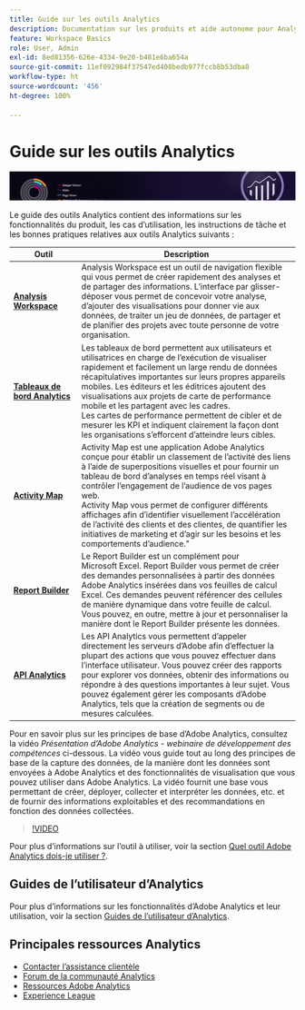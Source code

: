 ```yaml
---
title: Guide sur les outils Analytics
description: Documentation sur les produits et aide autonome pour Analysis Workspace, Tableaux de bord Analytics (application mobile), Activity Map, Report Builder, API de création de rapports et Reports & Analytics.
feature: Workspace Basics
role: User, Admin
exl-id: 8ed81356-626e-4334-9e20-b481e6ba654a
source-git-commit: 11ef092984f37547ed408bedb977fccb8b53dba8
workflow-type: ht
source-wordcount: '456'
ht-degree: 100%

---
```


# Guide sur les outils Analytics

![Bannière](../../assets/doc_banner_analyze.png)

Le guide des outils Analytics contient des informations sur les fonctionnalités du produit, les cas d’utilisation, les instructions de tâche et les bonnes pratiques relatives aux outils Analytics suivants :

| Outil | Description |
|-----------|----------------|
| **[Analysis Workspace](https://experienceleague.adobe.com/docs/analytics/analyze/analysis-workspace/home.html?lang=fr)** | Analysis Workspace est un outil de navigation flexible qui vous permet de créer rapidement des analyses et de partager des informations. L’interface par glisser-déposer vous permet de concevoir votre analyse, d’ajouter des visualisations pour donner vie aux données, de traiter un jeu de données, de partager et de planifier des projets avec toute personne de votre organisation. |
| **[Tableaux de bord Analytics](https://experienceleague.adobe.com/docs/analytics/analyze/mobapp/home.html?lang=fr)** | Les tableaux de bord permettent aux utilisateurs et utilisatrices en charge de lʼexécution de visualiser rapidement et facilement un large rendu de données récapitulatives importantes sur leurs propres appareils mobiles. Les éditeurs et les éditrices ajoutent des visualisations aux projets de carte de performance mobile et les partagent avec les cadres.  <br>Les cartes de performance permettent de cibler et de mesurer les KPI et indiquent clairement la façon dont les organisations s’efforcent d’atteindre leurs cibles. |
| **[Activity Map](https://experienceleague.adobe.com/docs/analytics/analyze/activity-map/activity-map.html?lang=fr)** | Activity Map est une application Adobe Analytics conçue pour établir un classement de l’activité des liens à l’aide de superpositions visuelles et pour fournir un tableau de bord d’analyses en temps réel visant à contrôler l’engagement de l’audience de vos pages web. <br>Activity Map vous permet de configurer différents affichages afin d’identifier visuellement l’accélération de l’activité des clients et des clientes, de quantifier les initiatives de marketing et d’agir sur les besoins et les comportements d’audience.&quot; |
| **[Report Builder](https://experienceleague.adobe.com/docs/analytics/analyze/report-builder/home.html?lang=fr)** | Le Report Builder est un complément pour Microsoft Excel. Report Builder vous permet de créer des demandes personnalisées à partir des données Adobe Analytics insérées dans vos feuilles de calcul Excel. Ces demandes peuvent référencer des cellules de manière dynamique dans votre feuille de calcul. Vous pouvez, en outre, mettre à jour et personnaliser la manière dont le Report Builder présente les données. |
| **[API Analytics](https://developer.adobe.com/analytics-apis/docs/2.0/)** | Les API Analytics vous permettent d’appeler directement les serveurs d’Adobe afin d’effectuer la plupart des actions que vous pouvez effectuer dans l’interface utilisateur. Vous pouvez créer des rapports pour explorer vos données, obtenir des informations ou répondre à des questions importantes à leur sujet. Vous pouvez également gérer les composants d’Adobe Analytics, tels que la création de segments ou de mesures calculées. |

Pour en savoir plus sur les principes de base d’Adobe Analytics, consultez la vidéo *Présentation d’Adobe Analytics - webinaire de développement des compétences* ci-dessous. La vidéo vous guide tout au long des principes de base de la capture des données, de la manière dont les données sont envoyées à Adobe Analytics et des fonctionnalités de visualisation que vous pouvez utiliser dans Adobe Analytics. La vidéo fournit une base vous permettant de créer, déployer, collecter et interpréter les données, etc. et de fournir des informations exploitables et des recommandations en fonction des données collectées.

>[!VIDEO](https://video.tv.adobe.com/v/27429/?quality=12)

Pour plus d’informations sur l’outil à utiliser, voir la section [Quel outil Adobe Analytics dois-je utiliser ?](https://experienceleague.adobe.com/docs/analytics/analyze/admin-overview/which-analytics-tool.html?lang=fr).

## Guides de l’utilisateur d’Analytics

Pour plus d’informations sur les fonctionnalités d’Adobe Analytics et leur utilisation, voir la section [Guides de l’utilisateur d’Analytics](https://experienceleague.adobe.com/docs/analytics.html?lang=fr).

## Principales ressources Analytics

* [Contacter l’assistance clientèle](https://experienceleague.adobe.com/?support-solution=Analytics&amp;lang=fr#support)
* [Forum de la communauté Analytics](https://forums.adobe.com/community/experience-cloud/analytics-cloud/analytics)
* [Ressources Adobe Analytics](https://experienceleaguecommunities.adobe.com/t5/adobe-analytics-discussions/adobe-analytics-resources/m-p/276666?profile.language=fr)
* [Experience League](https://experienceleague.adobe.com/?lang=fr#home)

